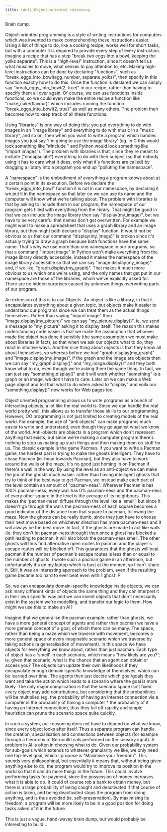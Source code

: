 ```yaml
---
title: (Anti)Object-oriented reasoning
---
```

Brain dump:<br /><br />Object-oriented programming is a style of writing instructions for computers which was invented to make comprehending these instructions easier. Using a list of things to do, like a cooking recipe, works well for short tasks, but with a computer it is required to provide every step of every instruction. Imagine a recipe that has a step "break two eggs into a bowl, keeping the yolks separate". This is a "high-level" instruction, since it doesn't tell us what muscles to move, what senses to pay attention to, etc. Making high-level instructions can be done by declaring "functions", such as "break_eggs_into_bowl(egg_number, separate_yolks)", then specify in this function exactly how to do this. Once the function is declared we can simply say "break_eggs_into_bowl(2, true)" in our recipe, rather than having to specify them all over again. Of course, we can use functions inside functions, so we could even make the entire recipe a function like "make_cake(flavour)" which includes running the function "break_eggs_into_bowl(2, true)" as well as many others. The problem then becomes how to keep track of all these functions.<br /><br />Using "libraries" is one way of doing this; you put everything to do with images in an "image library" and everything to do with music in a "music library", and so on, then when you want to write a program which handles images you just say 'I'm going to use the image library' (eg. in C this would look something like "#include " and Python would look something like "import images"). The problem with libraries is that, since they're meant to include ("encapsulate") everything to do with their subject (so that nobody using it has to care what it does, only what it's functions are called) by dragging a library into a program you end up "polluting the namespace".<br /><br />A "namespace" is the embodiment of everything a program knows about at a certain point in its execution. Before we declare the "break_eggs_into_bowl" function it is not in our namespace, by declaring it we put it in the namespace so that later on we can use its name and the computer will know what we're talking about. The problem with libraries is that by asking to include them in our program, the namespace of our program gets filled with everything from the library. That might be good in that we can include the image library then say "display(my_image)", but we have to be very careful that names don't get overwritten. For example we might want to make a spreadsheet that uses a graph library and an image library, but they might both declare a "display" function. It would not be obvious to us that our command  "display(my_image)" is broken since it's actually trying to draw a graph because both functions have the same name. That's why we use more than one namespace in our programs, so that a command "import image" in Python won't make everything from the image library directly accessible, instead it makes the namespace of the image library accessible so that we can say "image.display(my_image)" and, if we like, "graph.display(my_graph)". That makes it much more obvious to us which one we're using, and the only names that get put in our namespace are those of the libraries, which we've explicitly asked for. There are no hidden surprises caused by unknown things overwriting parts of our program.<br /><br />An extension of this is to use Objects. An object is like a library, in that it encapsulates everything about a given topic, but objects make it easier to understand our programs since we can treat them as the actual things themselves. Rather than saying "import image" then "image.display(my_picture)" we can say "my_picture.display()", ie. we send a message to "my_picture" asking it to display itself. The reason this makes understanding code easier is that we make the assumption that whoever made the object has done it sensibly (the same assumption we must make about libraries in fact), so that when we ask our objects what to do, they react in intuitive ways. Another nice thing about objects is that they know all about themselves, so whereas before we had "graph.display(my_graph)" and "image.display(my_image)", if the graph and the image are objects then we can say "my_graph.display()" and "my_image.display()" and they both know what to do, even though we're asking them the same thing. In fact, we can just say "something.display()" and it will work whether "something" is a graph or an image, we don't have to care. Later on we can make a Web page object and tell that what to do when asked to "display" and voila our "something.display()" now works for Web pages too.<br /><br />Object oriented programming allows us to write programs as a bunch of interacting objects, a lot like the real world is. Since we can handle the real world pretty well, this allows us to transfer those skills to our programming. However, OO programming is not just limited to creating models of the real world. For example, the use of "anti objects" can make programs much easier to write and understand, even though they go against what we know of the world. Anti-objects are objects in a program which don't represent anything that exists, but since we're making a computer program there's nothing to stop us making up such things and then making them do stuff for us. The classic example is the game Pacman. If you want to write a Pacman game, the hardest part is trying to make the ghosts intelligent. They have to chase Pacman (ie. head towards Pacman), but they also have to work around the walls of the maze, it's no good just homing in on Pacman if there's a wall in the way. By using the level as an anti-object we can make the job of the ghosts much easier: rather than having intelligent ghosts that try to think of the best way to get Pacman, we instead make each part of the level contain an amount of "pacman-ness". Wherever Pacman is has 100% pacman-ness, every wall has 0% pacman-ness and the pacman-ness of every other square in the level is the average of its neighbours. This makes the 'pacman-ness' diffuse through the level like a 'smell', but since it doesn't go through the walls the pacman-ness of each square becomes a good indicator of the distance from that square to pacman, following the maze. Now the ghosts can be really dumb, since they just have to choose their next move based on whichever direction has more pacman-ness and it will always be the best move. In fact, if the ghosts are made to act like walls (ie. they don't let pacman-ness through) then once a ghost has blocked a path leading to pacman, it will also block the pacman-ness smell. The other ghosts will thus find alternative open routes to pacman and the player's escape routes will be blocked off. This guarantees that the ghosts will beat pacman if the number of pacman's escape routes is less than or equal to the number of ghosts. I wrote such a pacman game in an afternoon, but unfortunately it's on my laptop which is bust at the moment so I can't share it. Still, it was an interesting approach to the problem, even if the resulting game became too hard to ever beat even with 1 ghost :P<br /><br />So, we can encapsulate domain-specific knowledge inside objects, we can ask many different kinds of objects the same thing and they can interpret it in their own specific way and we can invent objects that don't necessarily exist in the system we're modelling, and transfer our logic to them. How might we use this to make an AI?<br /><br />Imagine that we generalise the pacman example: rather than ghosts, we have a more general concept of agents and rather than pacman we have a more general concept of a goal, of which there can be many. The space, rather than being a maze which we traverse with movement, becomes a more general space of every imaginable scenario which we traverse by taking actions (a generalisation of movement). In this space we have objects for everything we know about, rather than just pacman. Each type of object has a 'smell' in each scenario, which means "how likely are you?"; ie. given that scenario, what is the chance that an agent can obtain or access you? The objects can update their own likelihoods if they encapsulate enough domain-specific knowledge of themselves, which can be learned over time. The agents then just decide which goal/goals they want and take the action which leads to a scenario where the goal is more likely. The only major complication is that the scenario space isn't fixed: every object may add contributions, but considering that the probabilities will be multiplied (eg. the probability of having an Internet connection via a computer is the probability of having a computer * the probability of it having an Internet connection), thus they fall off rapidly and simple heuristics can prune the scenario space quite quickly.<br /><br />In such a system, our reasoning does not have to depend on what we know, since every object looks after itself. Thus a separate program can handle the creation, specialisation and connections between objects (for example through a hierarchy of Bernoulli trials performed on the sensory input). A problem in AI is often in choosing what to do. Given our probability system for sub-goals which extends to whatever granularity we like, we only need one top-level goal, which I propose is "Maximise your freedom". This sounds very philosophical, but essentially it means that, without being given anything else to do, the program would try to improve its position in the world so that it can do more things in the future. This could involve performing tasks for payment, since the possession of money increases what it is able to do. It could of course rob a bank to obtain money, but there is a large probability of being caught and deactivated if that course of action is taken, and being deactivated stops the program from doing anything, and is thus avoided (ie. self-preservation). By maximising its freedom, a program will be more likely to be in a good position for doing tasks asked of it in the future.<br /><br />This is just a vague, hand-wavey brain dump, but would probably be interesting to build...<br />